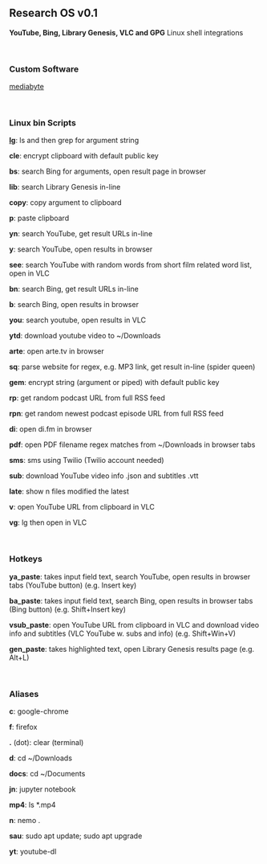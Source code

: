 ## Research OS v0.1
**YouTube, Bing, Library Genesis, VLC and GPG** Linux shell integrations

<br>

### Custom Software

[mediabyte](https://github.com/taext/mediabyte)

<br>

### Linux bin Scripts

[**lg**](https://github.com/taext/research_os/blob/master/bin/lg): ls and then grep for argument string

**cle**: encrypt clipboard with default public key

**bs**: search Bing for arguments, open result page in browser

**lib**: search Library Genesis in-line

**copy**: copy argument to clipboard

**p**: paste clipboard

**yn**: search YouTube, get result URLs in-line

**y**: search YouTube, open results in browser

**see**: search YouTube with random words from short film related word list, open in VLC

**bn**: search Bing, get result URLs in-line

**b**: search Bing, open results in browser

**you**: search youtube, open results in VLC

**ytd**: download youtube video to ~/Downloads

**arte**: open arte.tv in browser

**sq**: parse website for regex, e.g. MP3 link, get result in-line (spider queen)

**gem**: encrypt string (argument or piped) with default public key

**rp**: get random podcast URL from full RSS feed

**rpn**: get random newest podcast episode URL from full RSS feed

**di**: open di.fm in browser

**pdf**: open PDF filename regex matches from ~/Downloads in browser tabs

**sms**: sms using Twilio (Twilio account needed)

**sub**: download YouTube video info .json and subtitles .vtt

**late**: show n files modified the latest

**v**: open YouTube URL from clipboard in VLC

**vg**: lg then open in VLC

<br>


### Hotkeys

**ya_paste**: takes input field text, search YouTube, open results in browser tabs (YouTube button) (e.g. Insert key)

**ba_paste**: takes input field text, search Bing, open results in browser tabs (Bing button) (e.g. Shift+Insert key)

**vsub_paste**: open  YouTube URL from clipboard in VLC and download video info and subtitles (VLC YouTube w. subs and info) (e.g. Shift+Win+V)

**gen_paste**: takes highlighted text, open Library Genesis results page (e.g. Alt+L)

<br>

### Aliases

**c**: google-chrome

**f**: firefox

**.** (dot): clear (terminal)

**d**: cd ~/Downloads

**docs**: cd ~/Documents

**jn**: jupyter notebook

**mp4**: ls *.mp4

**n**: nemo .

**sau**: sudo apt update; sudo apt upgrade

**yt**: youtube-dl

<br>
